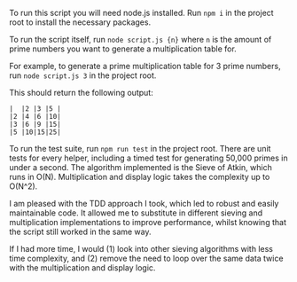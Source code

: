 To run this script you will need node.js installed. Run `npm i` in the project root to install the necessary packages.

To run the script itself, run `node script.js {n}` where `n` is the amount of prime numbers you want to generate a multiplication table for.

For example, to generate a prime multiplication table for 3 prime numbers, run `node script.js 3` in the project root.

This should return the following output:
```
|  |2 |3 |5 |
|2 |4 |6 |10|
|3 |6 |9 |15|
|5 |10|15|25|
```

To run the test suite, run `npm run test` in the project root. There are unit tests for every helper, including a timed test for generating 50,000 primes in under a second. The algorithm implemented is the Sieve of Atkin, which runs in O(N). Multiplication and display logic takes the complexity up to O(N^2).

I am pleased with the TDD approach I took, which led to robust and easily maintainable code. It allowed me to substitute in different sieving and multiplication implementations to improve performance, whilst knowing that the script still worked in the same way.

If I had more time, I would (1) look into other sieving algorithms with less time complexity, and (2) remove the need to loop over the same data twice with the multiplication and display logic.